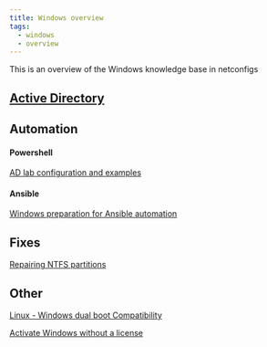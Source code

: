 ```yaml
---
title: Windows overview
tags:
  - windows
  - overview
---
```

This is an overview of the Windows knowledge base in netconfigs


[Active Directory](Active%20Directory.md)
---

Automation
---
#### Powershell
[AD lab configuration and examples](Powershell%20AD%20install%20and%20configure.md)

#### Ansible
[Windows preparation for Ansible automation](Windows/Ansible%20configuration.md)


Fixes
---
[Repairing NTFS partitions](CHKDSK.md)


Other
---

[Linux - Windows dual boot Compatibility](../Linux/Windows%20Compatibility.md)

[Activate Windows without a license](Registry%20activation%202.2.md)